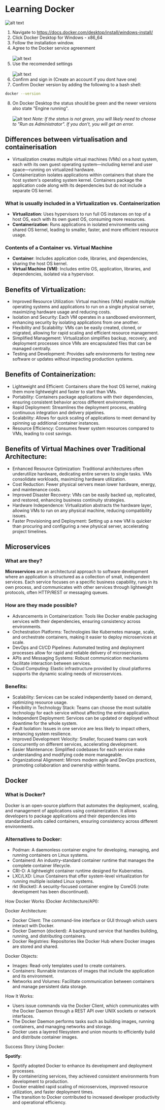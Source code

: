 # Learning Docker

![alt text](image.png)

1. Navigate to https://docs.docker.com/desktop/install/windows-install/
2. Click Docker Desktop for Windows - x86_64
3. Follow the installation window.
4. Agree to the Docker service agreenment<br><br>
![alt text](image-1.png)
5. Use the recomended settings<br><br>
![alt text](image-2.png)
6. Confirm and sign in (Create an account if you dont have one)
7. Confirm Docker version by adding the following to a bash shell:

```bash
docker --version
```
8. On Docker Desktop the status should be green and the newer versions also state "Engine running".<br><br>
![alt text](image-3.png)
*Note: If the status is not green, you will likely need to choose to "Run as Administrator". If you don't, you will get an error.*

## Differences between virtualisation and containerisation

* Virtualization creates multiple virtual machines (VMs) on a host system, each with its own guest operating system—including kernel and user space—running on virtualized hardware.
* Containerization isolates applications within containers that share the host system's operating system kernel. Containers package the application code along with its dependencies but do not include a separate OS kernel.

### What is usually included in a Virtualization vs. Containerization
* **Virtualization**: Uses hypervisors to run full OS instances on top of a host OS, each with its own guest OS, consuming more resources.
* **Containerization**: Runs applications in isolated environments using shared OS kernel, leading to smaller, faster, and more efficient resource usage.

### Contents of a Container vs. Virtual Machine
* **Container**: Includes application code, libraries, and dependencies, sharing the host OS kernel.
* **Virtual Machine (VM)**: Includes entire OS, application, libraries, and dependencies, isolated via a hypervisor.

## Benefits of Virtualization:

* Improved Resource Utilization: Virtual machines (VMs) enable multiple operating systems and applications to run on a single physical server, maximizing hardware usage and reducing costs.
* Isolation and Security: Each VM operates in a sandboxed environment, enhancing security by isolating applications from one another.
* Flexibility and Scalability: VMs can be easily created, cloned, or migrated, allowing for rapid scaling and efficient resource management.
* Simplified Management: Virtualization simplifies backup, recovery, and deployment processes since VMs are encapsulated files that can be managed centrally.
* Testing and Development: Provides safe environments for testing new software or updates without impacting production systems.

## Benefits of Containerization:

* Lightweight and Efficient: Containers share the host OS kernel, making them more lightweight and faster to start than VMs.
* Portability: Containers package applications with their dependencies, ensuring consistent behavior across different environments.
* Rapid Deployment: Streamlines the deployment process, enabling continuous integration and delivery pipelines.
* Scalability: Allows for quick scaling of applications to meet demand by spinning up additional container instances.
* Resource Efficiency: Consumes fewer system resources compared to VMs, leading to cost savings.

## Benefits of Virtual Machines over Traditional Architecture:

* Enhanced Resource Optimization: Traditional architectures often underutilize hardware, dedicating entire servers to single tasks. VMs consolidate workloads, maximizing hardware utilization.
* Cost Reduction: Fewer physical servers mean lower hardware, energy, and maintenance costs.
* Improved Disaster Recovery: VMs can be easily backed up, replicated, and restored, enhancing business continuity strategies.
* Hardware Independence: Virtualization abstracts the hardware layer, allowing VMs to run on any physical machine, reducing compatibility issues.
* Faster Provisioning and Deployment: Setting up a new VM is quicker than procuring and configuring a new physical server, accelerating project timelines.

## Microservices

### What are they?

**Microservices** are an architectural approach to software development where an application is structured as a collection of small, independent services. Each service focuses on a specific business capability, runs in its own process, and communicates with other services through lightweight protocols, often HTTP/REST or messaging queues.

### How are they made possible?

* Advancements in Containerization: Tools like Docker enable packaging services with their dependencies, ensuring consistency across environments.
* Orchestration Platforms: Technologies like Kubernetes manage, scale, and orchestrate containers, making it easier to deploy microservices at scale.
* DevOps and CI/CD Pipelines: Automated testing and deployment processes allow for rapid and reliable delivery of microservices.
* APIs and Messaging Systems: Robust communication mechanisms facilitate interaction between services.
* Cloud Computing: Elastic infrastructure provided by cloud platforms supports the dynamic scaling needs of microservices.

### Benefits:

* Scalability: Services can be scaled independently based on demand, optimizing resource usage.
* Flexibility in Technology Stack: Teams can choose the most suitable technology for each service without affecting the entire application.
* Independent Deployment: Services can be updated or deployed without downtime for the whole system.
* Fault Isolation: Issues in one service are less likely to impact others, enhancing system resilience.
* Improved Development Velocity: Smaller, focused teams can work concurrently on different services, accelerating development.
* Easier Maintenance: Simplified codebases for each service make understanding and modifying code more manageable.
* Organizational Alignment: Mirrors modern agile and DevOps practices, promoting collaboration and ownership within teams.

## Docker

### What is Docker?

Docker is an open-source platform that automates the deployment, scaling, and management of applications using containerization. It allows developers to package applications and their dependencies into standardized units called containers, ensuring consistency across different environments.

### Alternatives to Docker:

* Podman: A daemonless container engine for developing, managing, and running containers on Linux systems.
* Containerd: An industry-standard container runtime that manages the complete container lifecycle.
* CRI-O: A lightweight container runtime designed for Kubernetes.
* LXC/LXD: Linux Containers that offer system-level virtualization for running multiple isolated Linux systems.
* rkt (Rocket): A security-focused container engine by CoreOS (note: development has been discontinued).

How Docker Works (Docker Architecture/API):

Docker Architecture:

* Docker Client: The command-line interface or GUI through which users interact with Docker.
* Docker Daemon (dockerd): A background service that handles building, running, and distributing containers.
* Docker Registries: Repositories like Docker Hub where Docker images are stored and shared.

Docker Objects:

* Images: Read-only templates used to create containers.
* Containers: Runnable instances of images that include the application and its environment.
* Networks and Volumes: Facilitate communication between containers and manage persistent data storage.

How It Works:

* Users issue commands via the Docker Client, which communicates with the Docker Daemon through a REST API over UNIX sockets or network interfaces.
* The Docker Daemon performs tasks such as building images, running containers, and managing networks and storage.
* Docker uses a layered filesystem and union mounts to efficiently build and distribute container images.

Success Story Using Docker:

**Spotify**:

* Spotify adopted Docker to enhance its development and deployment processes.
* By containerizing services, they achieved consistent environments from development to production.
* Docker enabled rapid scaling of microservices, improved resource utilization, and faster deployment times.
* The transition to Docker contributed to increased developer productivity and operational efficiency.